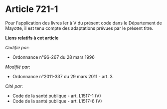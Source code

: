 # Article 721-1

Pour l'application des livres Ier à V du présent code dans le Département de Mayotte, il est tenu compte des adaptations
prévues par le présent titre.

**Liens relatifs à cet article**

_Codifié par_:

  - Ordonnance n°96-267 du 28 mars 1996

_Modifié par_:

  - Ordonnance n°2011-337 du 29 mars 2011 - art. 3

_Cité par_:

  - Code de la santé publique - art. L1517-1 (V)
  - Code de la santé publique - art. L1517-6 (V)
